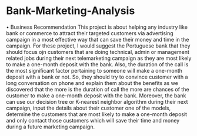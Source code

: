 # Bank-Marketing-Analysis
•	Business Recommendation
This project is about helping any industry like bank or commerce to attract their targeted customers via advertising campaign in a most effective way that can save their money and time in the campaign. For these project, I would suggest the Portuguese bank that they should focus ojn customers that are doing technical, admin or management related jobs during their next telemarketing campaign as they are most likely to make a one-month deposit with the bank. Also, the duration of the call is the most significant factor pertaining to someone will make a one-month deposit with a bank or not. So, they should try to convince customer with a long conversation on phone and explain them about the benefits as we discovered that the more is the duration of call the more are chances of the customer to make a one-month deposit with the bank. Moreover, the bank can use our decision tree or K-nearest neighbor algorithm during their next campaign, input the details about their customer one of the models, determine the customers that are most likely to make a one-month deposit and only contact those customers which will save their time and money during a future marketing campaign.
